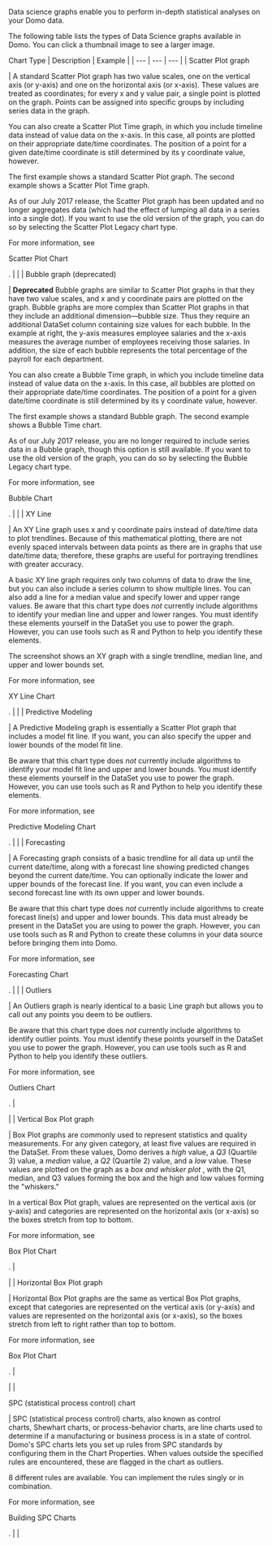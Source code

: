 

Data science graphs enable you to perform in-depth statistical analyses on your Domo data.


 The following table lists the types of Data Science graphs available in Domo. You can click a thumbnail image to see a larger image.


 Chart Type
  |
 Description
  |
 Example
  |
| --- | --- | --- |
|
 Scatter Plot graph

|
 A standard Scatter Plot graph has two value scales, one on the vertical axis (or y-axis) and one on the horizontal axis (or x-axis). These values are treated as coordinates; for every x and y value pair, a single point is plotted on the graph. Points can be assigned into specific groups by including series data in the graph.


 You can also create a Scatter Plot Time graph, in which you include timeline data instead of value data on the x-axis. In this case, all points are plotted on their appropriate date/time coordinates. The position of a point for a given date/time coordinate is still determined by its y coordinate value, however.


 The first example shows a standard Scatter Plot graph. The second example shows a Scatter Plot Time graph.


 As of our July 2017 release, the Scatter Plot graph has been updated and no longer aggregates data (which had the effect of lumping all data in a series into a single dot). If you want to use the old version of the graph, you can do so by selecting the Scatter Plot Legacy chart type.


 For more information, see

Scatter Plot Chart

.
  |
 |
|
 Bubble graph (deprecated)

|
**Deprecated**
 Bubble graphs are similar to Scatter Plot graphs in that they have two value scales, and x and y coordinate pairs are plotted on the graph. Bubble graphs are more complex than Scatter Plot graphs in that they include an additional dimension—bubble size. Thus they require an additional DataSet column containing size values for each bubble. In the example at right, the y-axis measures employee salaries and the x-axis measures the average number of employees receiving those salaries. In addition, the size of each bubble represents the total percentage of the payroll for each department.


 You can also create a Bubble Time graph, in which you include timeline data instead of value data on the x-axis. In this case, all bubbles are plotted on their appropriate date/time coordinates. The position of a point for a given date/time coordinate is still determined by its y coordinate value, however.


 The first example shows a standard Bubble graph. The second example shows a Bubble Time chart.


 As of our July 2017 release, you are no longer required to include series data in a Bubble graph, though this option is still available. If you want to use the old version of the graph, you can do so by selecting the Bubble Legacy chart type.


 For more information, see

Bubble Chart

.
  |
 |
|
 XY Line

|
 An XY Line graph uses x and y coordinate pairs instead of date/time data to plot trendlines. Because of this mathematical plotting, there are not evenly spaced intervals between data points as there are in graphs that use date/time data; therefore, these graphs are useful for portraying trendlines with greater accuracy.


 A basic XY line graph requires only two columns of data to draw the line, but you can also include a series column to show multiple lines. You can also add a line for a median value and specify lower and upper range values. Be aware that this chart type does
 *not*
 currently include algorithms to identify your median line and upper and lower ranges. You must identify these elements yourself in the DataSet you use to power the graph. However, you can use tools such as R and Python to help you identify these elements.


 The screenshot shows an XY graph with a single trendline, median line, and upper and lower bounds set.


 For more information, see

XY Line Chart

.
  |  |
|
 Predictive Modeling

|
 A Predictive Modeling graph is essentially a Scatter Plot graph that includes a model fit line. If you want, you can also specify the upper and lower bounds of the model fit line.


 Be aware that this chart type does
 *not*
 currently include algorithms to identify your model fit line and upper and lower bounds. You must identify these elements yourself in the DataSet you use to power the graph. However, you can use tools such as R and Python to help you identify these elements.


 For more information, see

Predictive Modeling Chart

.
  |  |
|
 Forecasting

|
 A Forecasting graph consists of a basic trendline for all data up until the current date/time, along with a forecast line showing predicted changes beyond the current date/time. You can optionally indicate the lower and upper bounds of the forecast line. If you want, you can even include a second forecast line with its own upper and lower bounds.


 Be aware that this chart type does
 *not*
 currently include algorithms to create forecast line(s) and upper and lower bounds. This data must already be present in the DataSet you are using to power the graph. However, you can use tools such as R and Python to create these columns in your data source before bringing them into Domo.


 For more information, see

Forecasting Chart

.
  |  |
|
 Outliers

|
 An Outliers graph is nearly identical to a basic Line graph but allows you to call out any points you deem to be outliers.


 Be aware that this chart type does
 *not*
 currently include algorithms to identify outlier points. You must identify these points yourself in the DataSet you use to power the graph. However, you can use tools such as R and Python to help you identify these outliers.


 For more information, see

Outliers Chart

.
  |

|
|
 Vertical Box Plot graph

|
 Box Plot graphs are commonly used to represent statistics and quality measurements. For any given category, at least five values are required in the DataSet. From these values, Domo derives a
 *high*
 value, a
 *Q3*
 (Quartile 3) value, a
 *median*
 value, a
 *Q2*
 (Quartile 2) value, and a
 *low*
 value. These values are plotted on the graph as a
 *box and whisker plot*
 , with the Q1, median, and Q3 values forming the box and the high and low values forming the "whiskers."


 In a vertical Box Plot graph, values are represented on the vertical axis (or y-axis) and categories are represented on the horizontal axis (or x-axis) so the boxes stretch from top to bottom.


 For more information, see

Box Plot Chart

.
  |

|
|
 Horizontal Box Plot graph

|
 Horizontal Box Plot graphs are the same as vertical Box Plot graphs, except that categories are represented on the vertical axis (or y-axis) and values are represented on the horizontal axis (or x-axis), so the boxes stretch from left to right rather than top to bottom.


 For more information, see

Box Plot Chart

.
  |

|
|

SPC (statistical process control) chart


 |
 SPC (statistical process control) charts, also known as control charts, Shewhart charts, or process-behavior charts, are line charts used to determine if a manufacturing or business process is in a state of control. Domo's SPC charts lets you set up rules from SPC standards by configuring them in the Chart Properties. When values outside the specified rules are encountered, these are flagged in the chart as outliers.


 8 different rules are available. You can implement the rules singly or in combination.


 For more information, see

Building SPC Charts

.
  |  |


